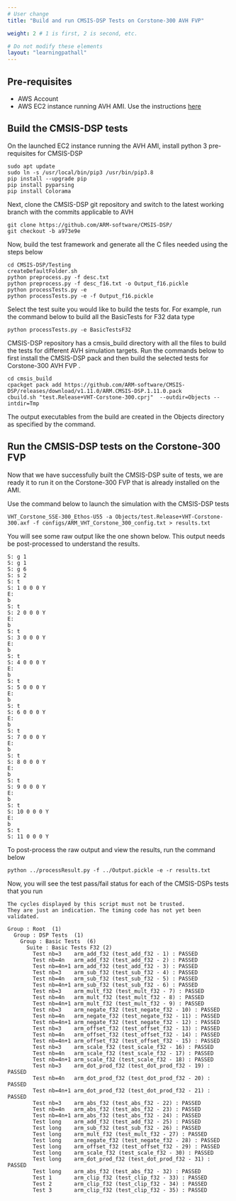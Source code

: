 ```yaml
---
# User change
title: "Build and run CMSIS-DSP Tests on Corstone-300 AVH FVP"

weight: 2 # 1 is first, 2 is second, etc.

# Do not modify these elements
layout: "learningpathall"
---
```



## Pre-requisites

* AWS Account
* AWS EC2 instance running AVH AMI. Use the instructions [here](iot/avh/launch)


## Build the CMSIS-DSP tests

On the launched EC2 instance running the AVH AMI, install python 3 pre-requisites for CMSIS-DSP

```console
sudo apt update
sudo ln -s /usr/local/bin/pip3 /usr/bin/pip3.8
pip install --upgrade pip
pip install pyparsing
pip install Colorama
```

Next, clone the CMSIS-DSP git repository and switch to the latest working branch with the commits applicable to AVH

```console
git clone https://github.com/ARM-software/CMSIS-DSP/
git checkout -b a973e9e
```

Now, build the test framework and generate all the C files needed using the steps below

```console
cd CMSIS-DSP/Testing
createDefaultFolder.sh
python preprocess.py -f desc.txt
python preprocess.py -f desc_f16.txt -o Output_f16.pickle
python processTests.py -e
python processTests.py -e -f Output_f16.pickle
```

Select the test suite you would like to build the tests for. For example, run the command below to build all the BasicTests for F32 data type

```console
python processTests.py -e BasicTestsF32
```

CMSIS-DSP repository has a cmsis_build directory with all the files to build the tests for different AVH simulation targets. Run the commands below to first install the CMSIS-DSP pack and then build the selected tests for Corstone-300 AVH FVP  .

```console
cd cmsis_build
cpackget pack add https://github.com/ARM-software/CMSIS-DSP/releases/download/v1.11.0/ARM.CMSIS-DSP.1.11.0.pack
cbuild.sh "test.Release+VHT-Corstone-300.cprj"  --outdir=Objects --intdir=Tmp
```
The output executables from the build are created in the Objects directory as specified by the command.

## Run the CMSIS-DSP tests on the Corstone-300 FVP

Now that we have successfully built the CMSIS-DSP suite of tests, we are ready it to run it on the Corstone-300 FVP that is already installed on the AMI.

Use the command below to launch the simulation with the CMSIS-DSP tests

```console
VHT_Corstone_SSE-300_Ethos-U55 -a Objects/test.Release+VHT-Corstone-300.axf -f configs/ARM_VHT_Corstone_300_config.txt > results.txt
````

You will see some raw output like the one shown below. This output needs be post-processed to understand the results.

```
S: g 1
S: g 1
S: g 6
S: s 2
S: t
S: 1 0 0 0 Y
E:
b
S: t
S: 2 0 0 0 Y
E:
b
S: t
S: 3 0 0 0 Y
E:
b
S: t
S: 4 0 0 0 Y
E:
b
S: t
S: 5 0 0 0 Y
E:
b
S: t
S: 6 0 0 0 Y
E:
b
S: t
S: 7 0 0 0 Y
E:
b
S: t
S: 8 0 0 0 Y
E:
b
S: t
S: 9 0 0 0 Y
E:
b
S: t
S: 10 0 0 0 Y
E:
b
S: t
S: 11 0 0 0 Y
```

To post-process the raw output and view the results, run the command below

```console
python ../processResult.py -f ../Output.pickle -e -r results.txt
```

Now, you will see the test pass/fail status for each of the CMSIS-DSPs tests that you run

```
The cycles displayed by this script must not be trusted.
They are just an indication. The timing code has not yet been validated.

Group : Root  (1)
  Group : DSP Tests  (1)
    Group : Basic Tests  (6)
      Suite : Basic Tests F32 (2)
        Test nb=3    arm_add_f32 (test_add_f32 - 1) : PASSED
        Test nb=4n   arm_add_f32 (test_add_f32 - 2) : PASSED
        Test nb=4n+1 arm_add_f32 (test_add_f32 - 3) : PASSED
        Test nb=3    arm_sub_f32 (test_sub_f32 - 4) : PASSED
        Test nb=4n   arm_sub_f32 (test_sub_f32 - 5) : PASSED
        Test nb=4n+1 arm_sub_f32 (test_sub_f32 - 6) : PASSED
        Test nb=3    arm_mult_f32 (test_mult_f32 - 7) : PASSED
        Test nb=4n   arm_mult_f32 (test_mult_f32 - 8) : PASSED
        Test nb=4n+1 arm_mult_f32 (test_mult_f32 - 9) : PASSED
        Test nb=3    arm_negate_f32 (test_negate_f32 - 10) : PASSED
        Test nb=4n   arm_negate_f32 (test_negate_f32 - 11) : PASSED
        Test nb=4n+1 arm_negate_f32 (test_negate_f32 - 12) : PASSED
        Test nb=3    arm_offset_f32 (test_offset_f32 - 13) : PASSED
        Test nb=4n   arm_offset_f32 (test_offset_f32 - 14) : PASSED
        Test nb=4n+1 arm_offset_f32 (test_offset_f32 - 15) : PASSED
        Test nb=3    arm_scale_f32 (test_scale_f32 - 16) : PASSED
        Test nb=4n   arm_scale_f32 (test_scale_f32 - 17) : PASSED
        Test nb=4n+1 arm_scale_f32 (test_scale_f32 - 18) : PASSED
        Test nb=3    arm_dot_prod_f32 (test_dot_prod_f32 - 19) : PASSED
        Test nb=4n   arm_dot_prod_f32 (test_dot_prod_f32 - 20) : PASSED
        Test nb=4n+1 arm_dot_prod_f32 (test_dot_prod_f32 - 21) : PASSED
        Test nb=3    arm_abs_f32 (test_abs_f32 - 22) : PASSED
        Test nb=4n   arm_abs_f32 (test_abs_f32 - 23) : PASSED
        Test nb=4n+1 arm_abs_f32 (test_abs_f32 - 24) : PASSED
        Test long    arm_add_f32 (test_add_f32 - 25) : PASSED
        Test long    arm_sub_f32 (test_sub_f32 - 26) : PASSED
        Test long    arm_mult_f32 (test_mult_f32 - 27) : PASSED
        Test long    arm_negate_f32 (test_negate_f32 - 28) : PASSED
        Test long    arm_offset_f32 (test_offset_f32 - 29) : PASSED
        Test long    arm_scale_f32 (test_scale_f32 - 30) : PASSED
        Test long    arm_dot_prod_f32 (test_dot_prod_f32 - 31) : PASSED
        Test long    arm_abs_f32 (test_abs_f32 - 32) : PASSED
        Test 1       arm_clip_f32 (test_clip_f32 - 33) : PASSED
        Test 2       arm_clip_f32 (test_clip_f32 - 34) : PASSED
        Test 3       arm_clip_f32 (test_clip_f32 - 35) : PASSED
```




